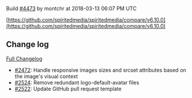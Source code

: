Build [#4473](https://circleci.com/gh/spiritedmedia/spiritedmedia/4473) by montchr at 2018-03-13 06:07 PM UTC

[https://github.com/spiritedmedia/spiritedmedia/compare/v6.10.0](https://github.com/spiritedmedia/spiritedmedia/compare/v6.10.0)
## Change log
[Full Changelog](https://github.com/spiritedmedia/spiritedmedia/compare/v6.9.12...v6.10.0)

 - [#2472](https://github.com/spiritedmedia/spiritedmedia/pull/2472): Handle responsive images sizes and srcset attributes based on the image's visual context
 - [#2524](https://github.com/spiritedmedia/spiritedmedia/pull/2524): Remove redundant logo-default-avatar files
 - [#2522](https://github.com/spiritedmedia/spiritedmedia/pull/2522): Update GitHub pull request template
